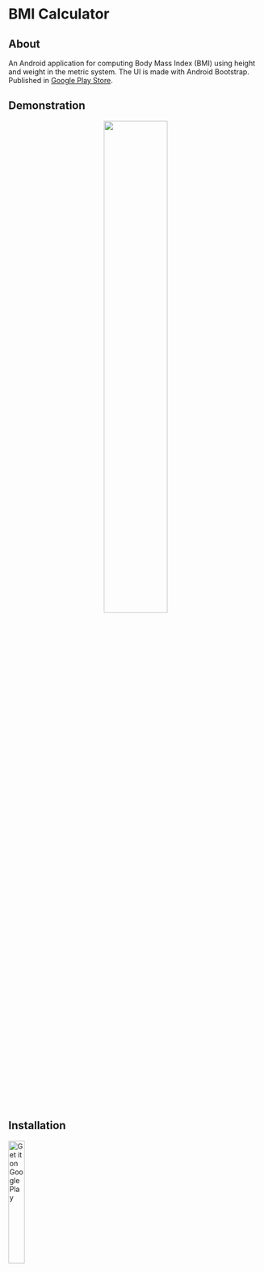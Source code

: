 # BMI Calculator

## About
An Android application for computing Body Mass Index (BMI) using height and weight in the metric system. The UI is made with Android Bootstrap. Published in <a href="https://play.google.com/store/apps/details?id=com.ludba.bmicalculator">Google Play Store</a>.

## Demonstration
<p align="center">
<img width=50% src="https://i.imgur.com/tRcPzRo.png">
</p>

## Installation

<a href='https://play.google.com/store/apps/details?id=com.ludba.bmicalculator&pcampaignid=pcampaignidMKT-Other-global-all-co-prtnr-py-PartBadge-Mar2515-1'><img width=25% alt='Get it on Google Play' src='https://play.google.com/intl/en_us/badges/static/images/badges/en_badge_web_generic.png'/></a>

